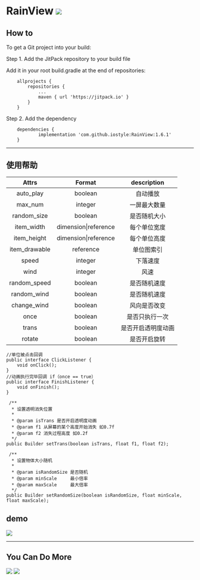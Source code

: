 # RainView [![](https://jitpack.io/v/iostyle/RainView.svg)](https://jitpack.io/#iostyle/RainView)

## How to
To get a Git project into your build:

Step 1. Add the JitPack repository to your build file

Add it in your root build.gradle at the end of repositories:
```
	allprojects {
		repositories {
			...
			maven { url 'https://jitpack.io' }
		}
	}
```
Step 2. Add the dependency
```
	dependencies {
	        implementation 'com.github.iostyle:RainView:1.6.1'
	}
```

---

## 使用帮助

| Attrs | Format | description |
|:-:|:-:|:-:|
|auto_play|boolean|自动播放|
|max_num|integer|一屏最大数量|
|random_size|boolean|是否随机大小|
|item_width|dimension\|reference|每个单位宽度|
|item_height|dimension\|reference|每个单位高度|
|item_drawable|reference|单位图索引|
|speed|integer|下落速度|
|wind|integer|风速|
|random_speed|boolean|是否随机速度|
|random_wind|boolean|是否随机速度|
|change_wind|boolean|风向是否改变|
|once|boolean|是否只执行一次|
|trans|boolean|是否开启透明度动画|
|rotate|boolean|是否开启旋转|

```
//单位被点击回调
public interface ClickListener {
    void onClick();
}
//动画执行完毕回调 if（once == true）
public interface FinishListener {
    void onFinish();
}
```

```
 /**
  * 设置透明消失位置
  *
  * @param isTrans 是否开启透明度动画
  * @param f1 从屏幕的某个高度开始消失 如0.7f
  * @param f2 消失过程高度 如0.2f
  */
public Builder setTrans(boolean isTrans, float f1, float f2);
  
 /**
  * 设置物体大小随机
  *
  * @param isRandomSize 是否随机
  * @param minScale     最小倍率
  * @param maxScale     最大倍率
  */
public Builder setRandomSize(boolean isRandomSize, float minScale, float maxScale);
```

## demo
![](https://github.com/iostyle/ImageRepo/blob/master/RainViewDemo.gif) 
        
---

## You Can Do More
![](https://github.com/iostyle/ImageRepo/blob/master/AttireDemo.gif) 
![](https://github.com/iostyle/ImageRepo/blob/master/RedRainDemo.gif)
